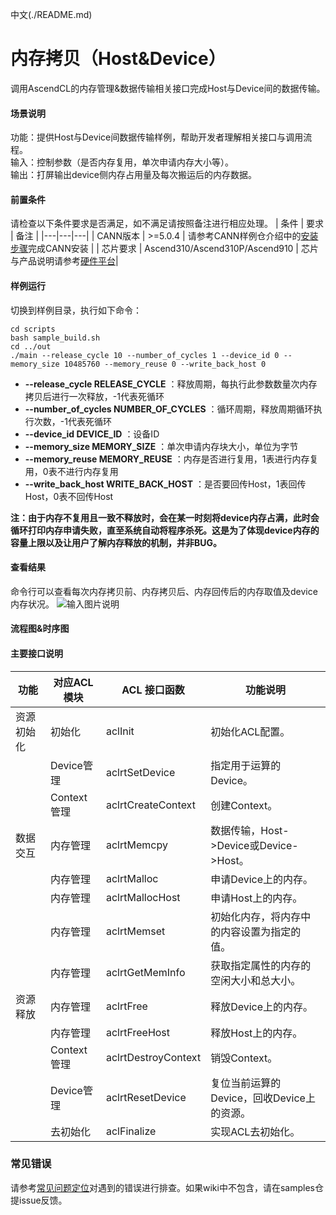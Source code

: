 中文(./README.md)
# 内存拷贝（Host&Device）
调用AscendCL的内存管理&数据传输相关接口完成Host与Device间的数据传输。

#### 场景说明
功能：提供Host与Device间数据传输样例，帮助开发者理解相关接口与调用流程。    
输入：控制参数（是否内存复用，单次申请内存大小等）。    
输出：打屏输出device侧内存占用量及每次搬运后的内存数据。  

#### 前置条件
请检查以下条件要求是否满足，如不满足请按照备注进行相应处理。
| 条件 | 要求 | 备注 |
|---|---|---|
| CANN版本 | >=5.0.4 | 请参考CANN样例仓介绍中的[安装步骤](https://gitee.com/ascend/samples#%E5%AE%89%E8%A3%85)完成CANN安装 |
| 芯片要求 | Ascend310/Ascend310P/Ascend910 | 芯片与产品说明请参考[硬件平台](https://ascend.huawei.com/zh/#/hardware/product)|

#### 样例运行
切换到样例目录，执行如下命令：
```
cd scripts
bash sample_build.sh
cd ../out
./main --release_cycle 10 --number_of_cycles 1 --device_id 0 --memory_size 10485760 --memory_reuse 0 --write_back_host 0
```
-  **--release_cycle RELEASE_CYCLE**          ：释放周期，每执行此参数数量次内存拷贝后进行一次释放，-1代表死循环
-  **--number_of_cycles NUMBER_OF_CYCLES**    ：循环周期，释放周期循环执行次数，-1代表死循环
-  **--device_id DEVICE_ID**                  ：设备ID
-  **--memory_size MEMORY_SIZE**              ：单次申请内存块大小，单位为字节
-  **--memory_reuse MEMORY_REUSE**            ：内存是否进行复用，1表进行内存复用，0表不进行内存复用
-  **--write_back_host WRITE_BACK_HOST**      ：是否要回传Host，1表回传Host，0表不回传Host

**注：由于内存不复用且一致不释放时，会在某一时刻将device内存占满，此时会循环打印内存申请失败，直至系统自动将程序杀死。这是为了体现device内存的容量上限以及让用户了解内存释放的机制，并非BUG。**

#### 查看结果
命令行可以查看每次内存拷贝前、内存拷贝后、内存回传后的内存取值及device内存状况。
![输入图片说明](image/device.png)

#### 流程图&时序图


#### 主要接口说明

| 功能                | 对应ACL模块        | ACL 接口函数                      | 功能说明                                |
|--------------------|-------------------|-----------------------------------|----------------------------------------|
| 资源初始化          | 初始化             | aclInit                          | 初始化ACL配置。                         |
|                    | Device管理         | aclrtSetDevice                 | 指定用于运算的Device。                  |
|                    | Context管理        | aclrtCreateContext             | 创建Context。                          |
| 数据交互            | 内存管理            | aclrtMemcpy                    | 数据传输，Host->Device或Device->Host。  |
|                    | 内存管理            | aclrtMalloc            | 申请Device上的内存。      |
|                    | 内存管理            | aclrtMallocHost               | 申请Host上的内存。                      |
|                    | 内存管理            | aclrtMemset                    | 初始化内存，将内存中的内容设置为指定的值。 |
|                    | 内存管理            | aclrtGetMemInfo              | 获取指定属性的内存的空闲大小和总大小。     |
| 资源释放            | 内存管理            | aclrtFree              | 释放Device上的内存。      |
|                    | 内存管理            | aclrtFreeHost                 | 释放Host上的内存。                       |
|                    | Context管理         | aclrtDestroyContext           | 销毁Context。                           |
|                    | Device管理          | aclrtResetDevice              | 复位当前运算的Device，回收Device上的资源。 |
|                    | 去初始化            | aclFinalize                     | 实现ACL去初始化。                        |

### 常见错误
请参考[常见问题定位](https://gitee.com/ascend/samples/wikis/%E5%B8%B8%E8%A7%81%E9%97%AE%E9%A2%98%E5%AE%9A%E4%BD%8D/%E4%BB%8B%E7%BB%8D)对遇到的错误进行排查。如果wiki中不包含，请在samples仓提issue反馈。